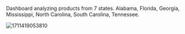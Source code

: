 Dashboard analyzing products from 7 states. Alabama, Florida, Georgia, Mississippi, North Carolina, South Carolina, Tennessee. 



![1711419053810](https://github.com/Nick-Doan/Excel-Dashboards/assets/160164886/56cfa370-44ff-45c5-b942-3f54b5f6b062)
